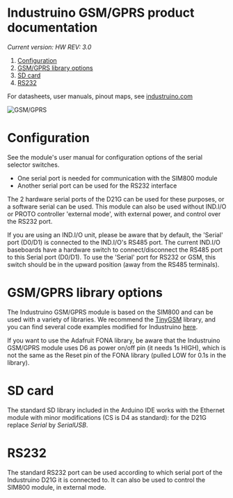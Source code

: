 # Industruino GSM/GPRS product documentation

*Current version: HW REV: 3.0*

1. [Configuration](#configuration)
2. [GSM/GPRS library options](#gsm/gprs-library-options)
3. [SD card](#sd-card)
4. [RS232](#rs232)


For datasheets, user manuals, pinout maps, see [industruino.com](https://industruino.com/page/techcentre)

![GSM/GPRS](https://industruino.com/website/image/product.template/65_eb07355/image)


# Configuration

See the module's user manual for configuration options of the serial selector switches. 
* One serial port is needed for communication with the SIM800 module 
* Another serial port can be used for the RS232 interface

The 2 hardware serial ports of the D21G can be used for these purposes, or a software serial can be used.
This module can also be used without IND.I/O or PROTO controller 'external mode', with external power, and control over the RS232 port.

If you are using an IND.I/O unit, please be aware that by default, the 'Serial' port (D0/D1) is connected to the IND.I/O's RS485 port. The current IND.I/O baseboards have a hardware switch to connect/disconnect the RS485 port to this Serial port (D0/D1). To use the 'Serial' port for RS232 or GSM, this switch should be in the upward position (away from the RS485 terminals).


# GSM/GPRS library options

The Industruino GSM/GPRS module is based on the SIM800 and can be used with a variety of libraries. We recommend the [TinyGSM](https://github.com/vshymanskyy/TinyGSM) library, and you can find several code examples modified for Industruino [here](https://github.com/Industruino/democode). 

If you want to use the Adafruit FONA library, be aware that the Industruino GSM/GPRS module uses D6 as power on/off pin (it needs 1s HIGH), which is not the same as the Reset pin of the FONA library (pulled LOW for 0.1s in the library).

# SD card

The standard SD library included in the Arduino IDE works with the Ethernet module with minor modifications (CS is D4 as standard): for the D21G replace *Serial* by *SerialUSB*.

# RS232

The standard RS232 port can be used according to which serial port of the Industruino D21G it is connected to.
It can also be used to control the SIM800 module, in external mode.

